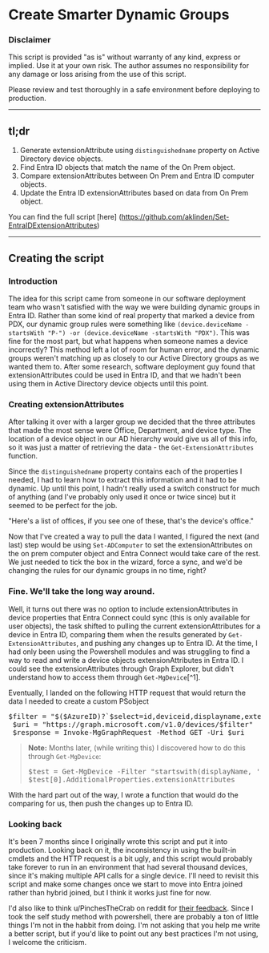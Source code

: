 # Create Smarter Dynamic Groups

### Disclaimer

This script is provided "as is" without warranty of any kind, express or implied. Use it at your own risk. The author assumes no responsibility for any damage or loss arising from the use of this script.

Please review and test thoroughly in a safe environment before deploying to production.

---

## tl;dr

1. Generate extensionAttribute using `distinguishedname` property on Active Directory device objects.
2. Find Entra ID objects that match the name of the On Prem object.
3. Compare extensionAttributes between On Prem and Entra ID computer objects. 
4. Update the Entra ID extensionAttributes based on data from On Prem object. 

You can find the full script [here] (https://github.com/aklinden/Set-EntraIDExtensionAttributes)

---

## Creating the script

### Introduction

The idea for this script came from someone in our software deployment team who wasn't satisfied with the way we were building dynamic groups in Entra ID. Rather than some kind of real property that marked a device from PDX, our dynamic group rules were something like `(device.deviceName -startsWith "P-") -or (device.deviceName -startsWith "PDX")`. This was fine for the most part, but what happens when someone names a device incorrectly? This method left a lot of room for human error, and the dynamic groups weren't matching up as closely to our Active Directory groups as we wanted them to. After some research, software deployment guy found that extensionAttributes could be used in Entra ID, and that we hadn't been using them in Active Directory device objects until this point.  

### Creating extensionAttributes

 After talking it over with a larger group we decided that the three attributes that made the most sense were Office, Department, and device type. The location of a device object in our AD hierarchy would give us all of this info, so it was just a matter of retrieving the data - the `Get-ExtensionAttributes` function.  

 Since the `distinguishedname` property contains each of the properties I needed, I had to learn how to extract this information and it had to be dynamic. Up until this point, I hadn't really used a switch construct for much of anything (and I've probably only used it once or twice since) but it seemed to be perfect for the job.  
 
 "Here's a list of offices, if you see one of these, that's the device's office."  

 Now that I've created a way to pull the data I wanted, I figured the next (and last) step would be using `Set-ADComputer` to set the extensionAttributes on the on prem computer object and Entra Connect would take care of the rest. We just needed to tick the box in the wizard, force a sync, and we'd be changing the rules for our dynamic groups in no time, right?  

### Fine. We'll take the long way around.  

 Well, it turns out there was no option to include extensionAttributes in device properties that Entra Connect could sync (this is only available for user objects), the task shifted to pulling the current extensionAttributes for a device in Entra ID, comparing them when the results generated by `Get-ExtensionAttributes`, and pushing any changes up to Entra ID. At the time, I had only been using the Powershell modules and was struggling to find a way to read and write a device objects extensionAttributes in Entra ID. I could see the extensionAttributes through Graph Explorer, but didn't understand how to access them through `Get-MgDevice`[^1].

 Eventually, I landed on the following HTTP request that would return the data I needed to create a custom PSobject 

 <pre>$filter = "$($AzureID)?`$select=id,deviceid,displayname,extensionAttributes,trustType" 
 $uri = "https://graph.microsoft.com/v1.0/devices/$filter" 
 $response = Invoke-MgGraphRequest -Method GET -Uri $uri</pre>

  > **Note:**
  > Months later, (while writing this) I discovered how to do this through `Get-MgDevice`:
  > <pre>$test = Get-MgDevice -Filter "startswith(displayName, '$env:COMPUTERNAME')" -ConsistencyLevel eventual
  > $test[0].AdditionalProperties.extensionAttributes</pre>

  With the hard part out of the way, I wrote a function that would do the comparing for us, then push the changes up to Entra ID.   

### Looking back  

  It's been 7 months since I originally wrote this script and put it into production. Looking back on it, the inconsistency in using the built-in cmdlets and the HTTP request is a bit ugly, and this script would probably take forever to run in an environment that had several thousand devices, since it's making multiple API calls for a single device. I'll need to revisit this script and make some changes once we start to move into Entra joined rather than hybrid joined, but I think it works just fine for now.  

  I'd also like to think u/PinchesTheCrab on reddit for [their feedback](https://www.reddit.com/r/PowerShell/comments/1h1hb1w/comment/lzc3a3o/?utm_source=share&utm_medium=web3x&utm_name=web3xcss&utm_term=1&utm_content=share_button). Since I took the self study method with powershell, there are probably a ton of little things I'm not in the habbit from doing. I'm not asking that you help me write a better script, but if you'd like to point out any best practices I'm not using, I welcome the criticism. 